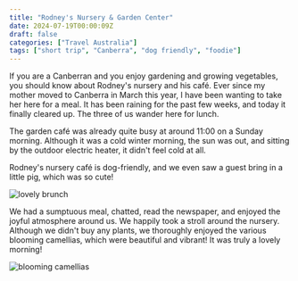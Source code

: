 ```yaml
---
title: "Rodney's Nursery & Garden Center"
date: 2024-07-19T00:00:09Z
draft: false
categories: ["Travel Australia"]
tags: ["short trip", "Canberra", "dog friendly", "foodie"]
---
```


If you are a Canberran and you enjoy gardening and growing vegetables, you should know about Rodney's nursery and his café. Ever since my mother moved to Canberra in March this year, I have been wanting to take her here for a meal. It has been raining for the past few weeks, and today it finally cleared up. The three of us wander here for lunch.

The garden café was already quite busy at around 11:00 on a Sunday morning. Although it was a cold winter morning, the sun was out, and sitting by the outdoor electric heater, it didn't feel cold at all.

Rodney's nursery café is dog-friendly, and we even saw a guest bring in a little pig, which was so cute!

![lovely brunch](https://substackcdn.com/image/fetch/w_1456,c_limit,f_webp,q_auto:good,fl_progressive:steep/https%3A%2F%2Fsubstack-post-media.s3.amazonaws.com%2Fpublic%2Fimages%2F2e073e29-6dcd-4e9b-94a2-055d26a70cce_1536x2080.jpeg)

We had a sumptuous meal, chatted, read the newspaper, and enjoyed the joyful atmosphere around us. We happily took a stroll around the nursery. Although we didn't buy any plants, we thoroughly enjoyed the various blooming camellias, which were beautiful and vibrant! It was truly a lovely morning!

![blooming camellias](https://substackcdn.com/image/fetch/w_1456,c_limit,f_webp,q_auto:good,fl_progressive:steep/https%3A%2F%2Fsubstack-post-media.s3.amazonaws.com%2Fpublic%2Fimages%2F8364c93c-acdb-45ba-b2a5-c63df6207640_1628x2048.heic)